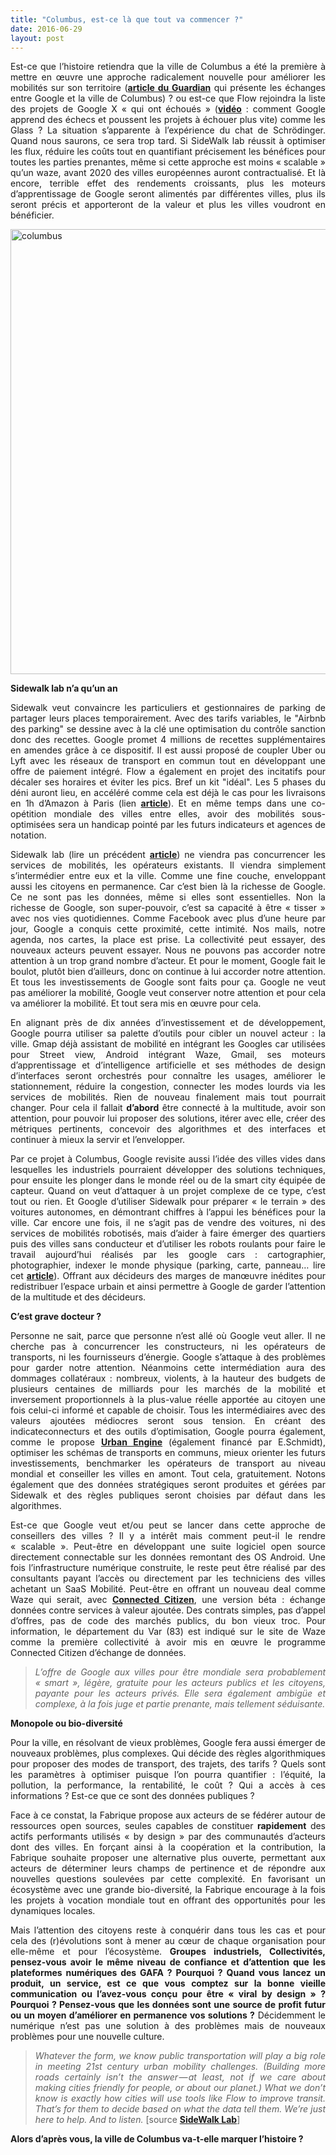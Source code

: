 ```yaml
---
title: "Columbus, est-ce là que tout va commencer ?"
date: 2016-06-29
layout: post
---
```


<p style="text-align: justify;">Est-ce que l’histoire retiendra que la ville de Columbus a été la première à mettre en œuvre une approche radicalement nouvelle pour améliorer les mobilités sur son territoire (<a href="https://www.theguardian.com/technology/2016/jun/27/google-flow-sidewalk-labs-columbus-ohio-parking-transit" target="_blank"><strong>article du Guardian</strong></a> qui présente les échanges entre Google et la ville de Columbus) ? ou est-ce que Flow rejoindra la liste des projets de Google X « qui ont échoués » (<strong><a href="https://www.ted.com/talks/astro_teller_the_unexpected_benefit_of_celebrating_failure" target="_blank">vidéo</a></strong> : comment Google apprend des échecs et poussent les projets à échouer plus vite) comme les Glass ? La situation s’apparente à l’expérience du chat de Schrödinger. Quand nous saurons, ce sera trop tard. Si SideWalk lab réussit à optimiser les flux, réduire les coûts tout en quantifiant précisement les bénéfices pour toutes les parties prenantes, même si cette approche est moins « scalable » qu’un waze, avant 2020 des villes européennes auront contractualisé. Et là encore, terrible effet des rendements croissants, plus les moteurs d’apprentissage de Google seront alimentés par différentes villes, plus ils seront précis et apporteront de la valeur et plus les villes voudront en bénéficier.</p>
<p style="text-align: justify;"><a href="http://transportsdufutur.ademe.fr/wp-content/uploads/sites/6/2016/06/columbus.jpg" rel="attachment wp-att-4221"><img class="aligncenter wp-image-4221 size-large" src="http://transportsdufutur.ademe.fr/wp-content/uploads/sites/6/2016/06/columbus-1024x712.jpg" alt="columbus" width="1024" height="712" /></a></p>
<!--more-->
<p style="text-align: justify;"><strong>Sidewalk lab n’a qu’un an</strong></p>
<p style="text-align: justify;">Sidewalk veut convaincre les particuliers et gestionnaires de parking de partager leurs places temporairement. Avec des tarifs variables, le "Airbnb des parking" se dessine avec à la clé une optimisation du contrôle sanction donc des recettes. Google promet 4 millions de recettes supplémentaires en amendes grâce à ce dispositif. Il est aussi proposé de coupler Uber ou Lyft avec les réseaux de transport en commun tout en développant une offre de paiement intégré. Flow a également en projet des incitatifs pour décaler ses horaires et éviter les pics. Bref un kit "idéal". Les 5 phases du déni auront lieu, en accéléré comme cela est déjà le cas pour les livraisons en 1h d’Amazon à Paris (lien <a href="http://www.numerama.com/business/176459-amazon-prime-now-livre-en-1-heure-a-paris-la-mairie-denonce-une-concurrence-deloyale.html" target="_blank"><strong>article</strong></a>). Et en même temps dans une co-opétition mondiale des villes entre elles, avoir des mobilités sous-optimisées sera un handicap pointé par les futurs indicateurs et agences de notation.</p>
<p style="text-align: justify;">Sidewalk lab (lire un précédent <a href="http://lafabriquedesmobilites.fr/articles/la-fabrique/sidewalklabs-flow/" target="_blank"><strong>article</strong></a>) ne viendra pas concurrencer les services de mobilités, les opérateurs existants. Il viendra simplement s’intermédier entre eux et la ville. Comme une fine couche, enveloppant aussi les citoyens en permanence. Car c’est bien là la richesse de Google. Ce ne sont pas les données, même si elles sont essentielles. Non la richesse de Google, son super-pouvoir, c’est sa capacité à être « tisser » avec nos vies quotidiennes. Comme Facebook avec plus d’une heure par jour, Google a conquis cette proximité, cette intimité. Nos mails, notre agenda, nos cartes, la place est prise. La collectivité peut essayer, des nouveaux acteurs peuvent essayer. Nous ne pouvons pas accorder notre attention à un trop grand nombre d’acteur. Et pour le moment, Google fait le boulot, plutôt bien d’ailleurs, donc on continue à lui accorder notre attention. Et tous les investissements de Google sont faits pour ça. Google ne veut pas améliorer la mobilité, Google veut conserver notre attention et pour cela va améliorer la mobilité. Et tout sera mis en œuvre pour cela.</p>
<p style="text-align: justify;">En alignant près de dix années d’investissement et de développement, Google pourra utiliser sa palette d’outils pour cibler un nouvel acteur : la ville. Gmap déjà assistant de mobilité en intégrant les Googles car utilisées pour Street view, Android intégrant Waze, Gmail, ses moteurs d’apprentissage et d’intelligence artificielle et ses méthodes de design d’interfaces seront orchestrés pour connaître les usages, améliorer le stationnement, réduire la congestion, connecter les modes lourds via les services de mobilités. Rien de nouveau finalement mais tout pourrait changer. Pour cela il fallait <strong>d’abord</strong> être connecté à la multitude, avoir son attention, pour pouvoir lui proposer des solutions, itérer avec elle, créer des métriques pertinents, concevoir des algorithmes et des interfaces et continuer à mieux la servir et l’envelopper.</p>
<p style="text-align: justify;">Par ce projet à Columbus, Google revisite aussi l’idée des villes vides dans lesquelles les industriels pourraient développer des solutions techniques, pour ensuite les plonger dans le monde réel ou de la smart city équipée de capteur. Quand on veut d’attaquer à un projet complexe de ce type, c’est tout ou rien. Et Google d’utiliser Sidewalk pour préparer « le terrain » des voitures autonomes, en démontrant chiffres à l’appui les bénéfices pour la ville. Car encore une fois, il ne s’agit pas de vendre des voitures, ni des services de mobilités robotisés, mais d’aider à faire émerger des quartiers puis des villes sans conducteur et d’utiliser les robots roulants pour faire le travail aujourd’hui réalisés par les google cars : cartographier, photographier, indexer le monde physique (parking, carte, panneau… lire cet <a href="http://transportsdufutur.ademe.fr/2012/09/lindustrie-automobile-a-choisi-de-concevoir-developper-et-commercialiser-des-produits-qui-sadaptent-a-tous-les-territoires.html?s=le+choc+%C3%A0+venir" target="_blank"><strong>article</strong></a>). Offrant aux décideurs des marges de manœuvre inédites pour redistribuer l’espace urbain et ainsi permettre à Google de garder l’attention de la multitude et des décideurs.</p>
<p style="text-align: justify;"><strong>C’est grave docteur ? </strong></p>
<p style="text-align: justify;">Personne ne sait, parce que personne n’est allé où Google veut aller. Il ne cherche pas à concurrencer les constructeurs, ni les opérateurs de transports, ni les fournisseurs d’énergie. Google s’attaque à des problèmes pour garder notre attention. Néanmoins cette intermédiation aura des dommages collatéraux : nombreux, violents, à la hauteur des budgets de plusieurs centaines de milliards pour les marchés de la mobilité et inversement proportionnels à la plus-value réelle apportée au citoyen une fois celui-ci informé et capable de choisir. Tous les intermédiaires avec des valeurs ajoutées médiocres seront sous tension. En créant des indicateconnecturs et des outils d’optimisation, Google pourra également, comme le propose <a href="https://www.urbanengines.com/" target="_blank"><strong>Urban Engine</strong></a> (également financé par E.Schmidt), optimiser les schémas de transports en communs, mieux orienter les futurs investissements, benchmarker les opérateurs de transport au niveau mondial et conseiller les villes en amont. Tout cela, gratuitement. Notons également que des données stratégiques seront produites et gérées par Sidewalk et des règles publiques seront choisies par défaut dans les algorithmes.</p>
<p style="text-align: justify;">Est-ce que Google veut et/ou peut se lancer dans cette approche de conseillers des villes ? Il y a intérêt mais comment peut-il le rendre « scalable ». Peut-être en développant une suite logiciel open source directement connectable sur les données remontant des OS Android. Une fois l’infrastructure numérique construite, le reste peut être réalisé par des consultants payant l’accès ou directement par les techniciens des villes achetant un SaaS Mobilité. Peut-être en offrant un nouveau deal comme Waze qui serait, avec <a href="https://wiki.waze.com/wiki/Connected_Citizens_Program" target="_blank"><strong>Connected Citizen</strong></a>, une version béta : échange données contre services à valeur ajoutée. Des contrats simples, pas d’appel d’offres, pas de code des marchés publics, du bon vieux troc. Pour information, le département du Var (83) est indiqué sur le site de Waze comme la première collectivité à avoir mis en œuvre le programme Connected Citizen d’échange de données.</p>

<blockquote>
<p style="text-align: justify;"><em>L’offre de Google aux villes pour être mondiale sera probablement « smart », légère, gratuite pour les acteurs publics et les citoyens, payante pour les acteurs privés. Elle sera également ambigüe et complexe, à la fois juge et partie prenante, mais tellement séduisante.</em></p>
</blockquote>
<p style="text-align: justify;"><strong>Monopole ou bio-diversité</strong></p>
<p style="text-align: justify;">Pour la ville, en résolvant de vieux problèmes, Google fera aussi émerger de nouveaux problèmes, plus complexes. Qui décide des règles algorithmiques pour proposer des modes de transport, des trajets, des tarifs ? Quels sont les paramètres à optimiser puisque l’on pourra quantifier : l’équité, la pollution, la performance, la rentabilité, le coût ? Qui a accès à ces informations ? Est-ce que ce sont des données publiques ?</p>
<p style="text-align: justify;">Face à ce constat, la Fabrique propose aux acteurs de se fédérer autour de ressources open sources, seules capables de constituer <strong>rapidement</strong> des actifs performants utilisés « by design » par des communautés d’acteurs dont des villes. En forçant ainsi à la coopération et la contribution, la Fabrique souhaite proposer une alternative plus ouverte, permettant aux acteurs de déterminer leurs champs de pertinence et de répondre aux nouvelles questions soulevées par cette complexité. En favorisant un écosystème avec une grande bio-diversité, la Fabrique encourage à la fois les projets à vocation mondiale tout en offrant des opportunités pour les dynamiques locales.</p>
<p style="text-align: justify;">Mais l’attention des citoyens reste à conquérir dans tous les cas et pour cela des (r)évolutions sont à mener au cœur de chaque organisation pour elle-même et pour l’écosystème. <strong>Groupes industriels, Collectivités, pensez-vous avoir le même niveau de confiance et d’attention que les plateformes numériques des GAFA ? Pourquoi ? Quand vous lancez un produit, un service, est ce que vous comptez sur la bonne vieille communication ou l’avez-vous conçu pour être « viral by design » ? Pourquoi ? Pensez-vous que les données sont une source de profit futur ou un moyen d’améliorer en permanence vos solutions ?</strong> Décidemment le numérique n’est pas une solution à des problèmes mais de nouveaux problèmes pour une nouvelle culture.</p>

<blockquote>
<p style="text-align: justify;"><em>Whatever the form, we know public transportation will play a big role in meeting 21st century urban mobility challenges. (Building more roads certainly isn’t the answer — at least, not if we care about making cities friendly for people, or about our planet.) What we don’t know is exactly how cities will use tools like Flow to improve transit. That’s for them to decide based on what the data tell them. We’re just here to help. And to listen.</em> [source <a href="https://medium.com/sidewalk-talk/building-urban-tech-tools-starts-with-listening-to-cities-63dbaf209fbc#.qfc3csci8" target="_blank"><strong>SideWalk Lab</strong></a>]</p>
</blockquote>
<p style="text-align: justify;"><strong>Alors d’après vous, la ville de Columbus va-t-elle marquer l’histoire ?</strong></p>